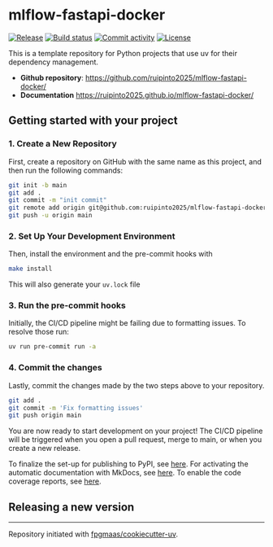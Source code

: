 # mlflow-fastapi-docker

[![Release](https://img.shields.io/github/v/release/ruipinto2025/mlflow-fastapi-docker)](https://img.shields.io/github/v/release/ruipinto2025/mlflow-fastapi-docker)
[![Build status](https://img.shields.io/github/actions/workflow/status/ruipinto2025/mlflow-fastapi-docker/master.yml?branch=master)](https://github.com/ruipinto2025/mlflow-fastapi-docker/actions/workflows/master.yml?query=branch%3Amaster)
[![Commit activity](https://img.shields.io/github/commit-activity/m/ruipinto2025/mlflow-fastapi-docker)](https://img.shields.io/github/commit-activity/m/ruipinto2025/mlflow-fastapi-docker)
[![License](https://img.shields.io/github/license/ruipinto2025/mlflow-fastapi-docker)](https://img.shields.io/github/license/ruipinto2025/mlflow-fastapi-docker)

This is a template repository for Python projects that use uv for their dependency management.

- **Github repository**: <https://github.com/ruipinto2025/mlflow-fastapi-docker/>
- **Documentation** <https://ruipinto2025.github.io/mlflow-fastapi-docker/>

## Getting started with your project

### 1. Create a New Repository

First, create a repository on GitHub with the same name as this project, and then run the following commands:

```bash
git init -b main
git add .
git commit -m "init commit"
git remote add origin git@github.com:ruipinto2025/mlflow-fastapi-docker.git
git push -u origin main
```

### 2. Set Up Your Development Environment

Then, install the environment and the pre-commit hooks with

```bash
make install
```

This will also generate your `uv.lock` file

### 3. Run the pre-commit hooks

Initially, the CI/CD pipeline might be failing due to formatting issues. To resolve those run:

```bash
uv run pre-commit run -a
```

### 4. Commit the changes

Lastly, commit the changes made by the two steps above to your repository.

```bash
git add .
git commit -m 'Fix formatting issues'
git push origin main
```

You are now ready to start development on your project!
The CI/CD pipeline will be triggered when you open a pull request, merge to main, or when you create a new release.

To finalize the set-up for publishing to PyPI, see [here](https://fpgmaas.github.io/cookiecutter-uv/features/publishing/#set-up-for-pypi).
For activating the automatic documentation with MkDocs, see [here](https://fpgmaas.github.io/cookiecutter-uv/features/mkdocs/#enabling-the-documentation-on-github).
To enable the code coverage reports, see [here](https://fpgmaas.github.io/cookiecutter-uv/features/codecov/).

## Releasing a new version



---

Repository initiated with [fpgmaas/cookiecutter-uv](https://github.com/fpgmaas/cookiecutter-uv).
